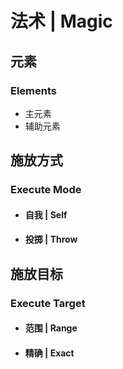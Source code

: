 # 法术 | Magic

## 元素

### Elements

* 主元素
* 辅助元素

## 施放方式

### Execute Mode

* #### 自我 | Self
* #### 投掷 | Throw

## 施放目标

### Execute Target

* #### 范围 | Range
* #### 精确 | Exact
